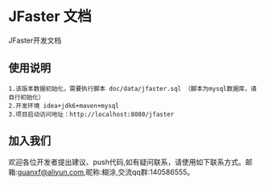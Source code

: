 # JFaster 文档

  JFaster开发文档
  
## 使用说明

    1.该版本数据初始化，需要执行脚本 doc/data/jfaster.sql （脚本为mysql数据库，请自行初始化）
    2.开发环境 idea+jdk6+maven+mysql
    3.项目启动访问地址：http://localhost:8080/jfaster

## 加入我们

   欢迎各位开发者提出建议、push代码,如有疑问联系，请使用如下联系方式。邮箱:guanxf@aliyun.com,昵称:糊涂,交流qq群:140586555。